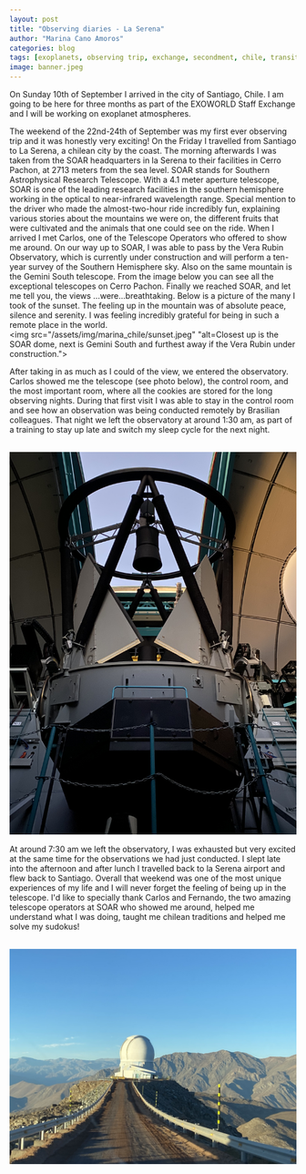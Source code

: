 ```yaml
---
layout: post
title: "Observing diaries - La Serena"
author: "Marina Cano Amoros"
categories: blog
tags: [exoplanets, observing trip, exchange, secondment, chile, transits]
image: banner.jpeg
---
```


On Sunday 10th of September I arrived in the city of Santiago, Chile. I am going to be here for three months as part of the EXOWORLD Staff Exchange and I will be working on exoplanet atmospheres. 

The weekend of the 22nd-24th of September was my first ever observing trip and it was honestly very exciting! On the Friday I travelled from Santiago to La Serena, a chilean city by the coast. The morning afterwards I was taken from the SOAR headquarters in la Serena to their facilities in Cerro Pachon, at 2713 meters from the sea level. SOAR stands for Southern Astrophysical Research Telescope. With a 4.1 meter aperture telescope, SOAR is one of the leading research facilities in the southern hemisphere working in the optical to near-infrared wavelength range. Special mention to the driver who made the almost-two-hour ride incredibly fun, explaining various stories about the mountains we were on, the different fruits that were cultivated and the animals that one could see on the ride. When I arrived I met Carlos, one of the Telescope Operators who offered to show me around. On our way up to SOAR, I was able to pass by the Vera Rubin Observatory, which is currently under construction and will perform a ten-year survey of the Southern Hemisphere sky. Also on the same mountain is the Gemini South telescope. From the image below you can see all the exceptional telescopes on Cerro Pachon.
Finally we reached SOAR, and let me tell you, the views …were…breathtaking. Below is a picture of the many I took of the sunset. The feeling up in the mountain was of absolute peace, silence and serenity. I was feeling incredibly grateful for being in such a remote place in the world. 
<br>
<img src="/assets/img/marina_chile/sunset.jpeg" "alt=Closest up is the SOAR dome, next is Gemini South and furthest away if the Vera Rubin under construction.">

After taking in as much as I could of the view, we entered the observatory. Carlos showed me the telescope (see photo below), the control room, and the most important room, where all the cookies are stored for the long observing nights. During that first visit I was able to stay in the control room and see how an observation was being conducted remotely by Brasilian colleagues. That night we left the observatory at around 1:30 am, as part of a training to stay up late and switch my sleep cycle for the next night. 

<br>
<img src="/assets/img/marina_chile/telescope.jpeg" "alt=">

On Sunday at 4pm we went up to the observatory for the first calibrations. You might be wondering why I was at SOAR in the first place. I was there to assist in an observation that would be performed remotely from China as part of a Chilean-Chinese collaboration. The observation involved transit spectroscopy of a transiting exoplanet, WASP 69b. 

When a planet transits its host star, the stellar light that passes through the exoplanet atmospheres allows us to infer the chemical composition of said atmosphere. WASP 69b is a type of exoplanet known as Hot Jupiter. It has 0.2 times the mass of Jupiter, around the same radius, but a temperature of 963 K! It takes only 3.9 days for WASP-69b to orbit its star. Results from a previous observation seem to suggest TiO exists in the atmosphere of WASP-69b (Ouyang et al. 2023). This data however was obtained from only now night and so more transmission spectroscopy observations are needed to confirm the presence of TiO. Therefore, the observing plan was to simultaneously observe WASP 69 (the host star) with Goodman at SOAR and with another spectrograph called IMACS on the Magellan telescope. By conducting these simultaneous observations we want to confirm the presence of TiO absorption features and also compare between results from two different instruments and constrain instrumental systematics.

The observations started at around 10:30 pm and lasted until 3 am. We took many exposures of WASP-69 as well as a reference star, in order to later correct the time-varying effect of Earth’s atmosphere on the observations. Below you can see the screens we look at whilst performing the observations. We monitor constantly the count rate (the light reaching the detector), air mass (amount of air in the line of sight to our target), and the seeing (effect caused by the turbulence of the atmosphere). Everything went relatively smoothly and after we were done, since we still had some observation time left, we looked at some other targets. 

<br>
<img src="/assets/img/marina_chile/control.jpeg">

At around 7:30 am we left the observatory, I was exhausted but very excited at the same time for the observations we had just conducted. I slept late into the afternoon and after lunch I travelled back to la Serena airport and flew back to Santiago. Overall that weekend was one of the most unique experiences of my life and I will never forget the feeling of being up in the telescope. I'd like to specially thank Carlos and Fernando, the two amazing telescope operators at SOAR who showed me around, helped me understand what I was doing, taught me chilean traditions and helped me solve my sudokus!

<br>
<img src="/assets/img/marina_chile/path.jpeg "alt=The path to SOAR was breathtaking">

